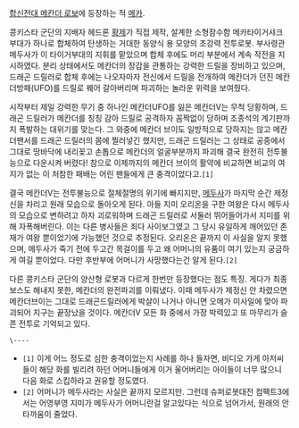 [합신전대 메칸더 로보](%ED%95%A9%EC%8B%A0%EC%A0%84%EB%8C%80%20%EB%A9%94%EC%B9%B8%EB%8D%94%20%EB%A1%9C%EB%B3%B4.md)에 등장하는 적 [메카](%EB%A9%94%EC%B9%B4.md).

콩키스타 군단의 지배자 헤드론 [황제](%ED%99%A9%EC%A0%9C.md)가 직접 제작, 설계한 소형잠수함 메카타이거샤크 부대가
하나로 합체하여 탄생하는 거대한 동양식 용 모양의 초강력 전투로봇. 부사령관 메두사가 이 타이거부대의 지휘를 맡았으며 합체 후에도 머리
부분에서 계속 작전을 지시하였다. 분리 상태에서도 메칸더의 장갑을 관통하는 강력한 드릴을 장비하고 있으며, 드래곤 드릴러로 합체 후에는
나오자마자 전신에서 드릴을 전개하여 메칸더가 던진 메칸더방패(UFO)를 드릴로 꿰어 갈아버리며 파괴하는 놀라운 위력을 보여줬다.

시작부터 제일 강력한 무기 중 하나인 메칸더UFO를 잃은 메칸더V는 무척 당황하며, 드래곤 드릴러가 메칸더를 칭칭 감아 드릴로 공격하자
꼼짝없이 당하며 조종석의 계기판까지 폭발하는 대위기를 맞는다. 그 와중에 메칸더 브이도 일방적으로 당하지는 않고 메칸더팬서를 드래곤 드릴러의
몸에 찔러넣긴 했지만, 드래곤 드릴러는 그 상태로 공중에서 그대로 땅바닥에 내리꽂고 손톱으로 메칸더의 얼굴부분까지 파괴해 결국 완전히
전투불능으로 다운시켜 버렸다! 참으로 이제까지의 메칸더 브이의 활약에 비교하면 비교의 여지가 없는 이 처참한 패배는 어린 팬들에게 큰
충격이었다고.`[1]`

결국 메칸더V는 전투불능으로 절체절명의 위기에 빠지지만, [메두사](%EB%A9%94%EB%91%90%EC%82%AC.md)가 마지막
순간 제정신을 차리고 원래 모습으로 돌아오게 된다. 아들 지미 오리온을 구한 여왕은 다시 메두사의 모습으로 변하려고 하자 괴로워하며 드래곤
드릴러로 서둘러 뛰어들어가서 지미를 위해 자폭해버린다. 이는 다른 병사들은 죄다 사이보그였고 그 당시 유일하게 깨어있던 존재가 여왕
뿐이었기에 가능했던 것으로 추정된다. 오리온은 끝까지 이 사실을 알지 못했으며, 메두사가 죽기 전에 두고간 목걸이를 두고 왜 어머니의 유품이
여기 있는지 궁금하게 여길 뿐이었다. 다만 후반부에 어머니가 사망했다는건 알게 된다.`[2]`

다른 콩키스타 군단의 양산형 로봇과 다르게 한번만 등장했다는 점도 특징. 게다가 최종보스도 해내지 못한, 메칸더의 완전파괴를 이뤄냈다. 이때
메두사가 제정신 안 차렸으면 메칸더브이는 그대로 드래곤드릴러에게 박살이 나거나 아니면 오메가 미사일에 맞아 파괴되어 지구는 끝장났을 것이다.
메칸더V 모든 화 중에서 가장 박력있고 또 마무리가 슬픈 전투로 기억되고 있다.

`\----`

  * `[1]` 이게 어느 정도로 심한 충격이었는지 사례를 하나 들자면, 비디오 가게 아저씨들이 해당 화를 빌리려 하던 어머니들에게 이거 울어버리는 아이들이 너무 많으니 다음 화로 스킵하라고 권유할 정도였다.
  * `[2]` 어머니가 메두사라는 사실은 끝까지 모르지만. 그런데 슈퍼로봇대전 컴팩트3에서는 어영부영 지미가 메두사가 어머니란걸 알고있다는 식으로 넘어가서, 원래의 안타까움이 줄었다.

